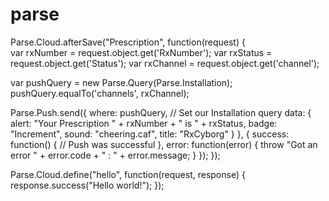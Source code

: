 # parse
Parse.Cloud.afterSave("Prescription", function(request) {  
  var rxNumber = request.object.get('RxNumber');
  var rxStatus = request.object.get('Status');
  var rxChannel = request.object.get('channel');
 
  var pushQuery = new Parse.Query(Parse.Installation);
  pushQuery.equalTo('channels', rxChannel);
     
  Parse.Push.send({
    where: pushQuery, // Set our Installation query
    data: {
      alert:  "Your Prescription " + rxNumber + " is " + rxStatus,
    badge: "Increment",
    sound: "cheering.caf",
    title: "RxCyborg"
    }
  }, {
    success: function() {
      // Push was successful
    },
    error: function(error) {
      throw "Got an error " + error.code + " : " + error.message;
    }
  });
});
 
Parse.Cloud.define("hello", function(request, response) {
  response.success("Hello world!");
});
